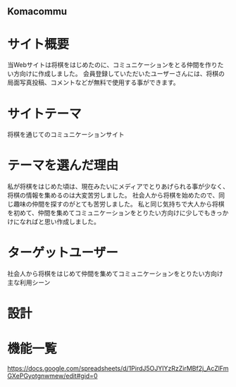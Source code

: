 ## Komacommu
# サイト概要
当Webサイトは将棋をはじめたのに、コミュニケーションをとる仲間を作りたい方向けに作成しました。
会員登録していただいたユーザーさんには、将棋の局面写真投稿、コメントなどが無料で使用する事ができます。
# サイトテーマ
将棋を通じてのコミュニケーションサイト
# テーマを選んだ理由
私が将棋をはじめた頃は、現在みたいにメディアでとりあげられる事が少なく、将棋の情報を集めるのは大変苦労しました。
社会人から将棋を始めたので、同じ趣味の仲間を探すのがとても苦労しました。
私と同じ気持ちで大人から将棋を初めて、仲間を集めてコミュニケーションをとりたい方向けに少しでもきっかけになればと思い作成しました。
# ターゲットユーザー
社会人から将棋をはじめて仲間を集めてコミュニケーションをとりたい方向け
主な利用シーン
# 設計
# 機能一覧
https://docs.google.com/spreadsheets/d/1PirdJ5OJYIYzRzZirMBf2j_AcZlFmGXePGyotgnwmew/edit#gid=0

